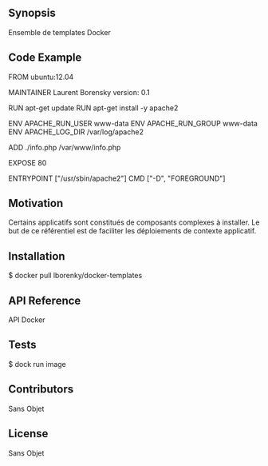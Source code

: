 ## Synopsis

Ensemble de templates Docker

## Code Example

FROM ubuntu:12.04

MAINTAINER Laurent Borensky version: 0.1

RUN apt-get update
RUN apt-get install -y apache2

ENV APACHE_RUN_USER www-data
ENV APACHE_RUN_GROUP www-data
ENV APACHE_LOG_DIR /var/log/apache2

ADD ./info.php /var/www/info.php

EXPOSE 80

ENTRYPOINT ["/usr/sbin/apache2"]
CMD ["-D", "FOREGROUND"]

## Motivation

Certains applicatifs sont constitués de composants complexes à installer. Le but de ce référentiel est de faciliter les déploiements de contexte applicatif.

## Installation

$ docker pull lborenky/docker-templates

## API Reference

API Docker

## Tests

$ dock run image

## Contributors

Sans Objet

## License

Sans Objet
